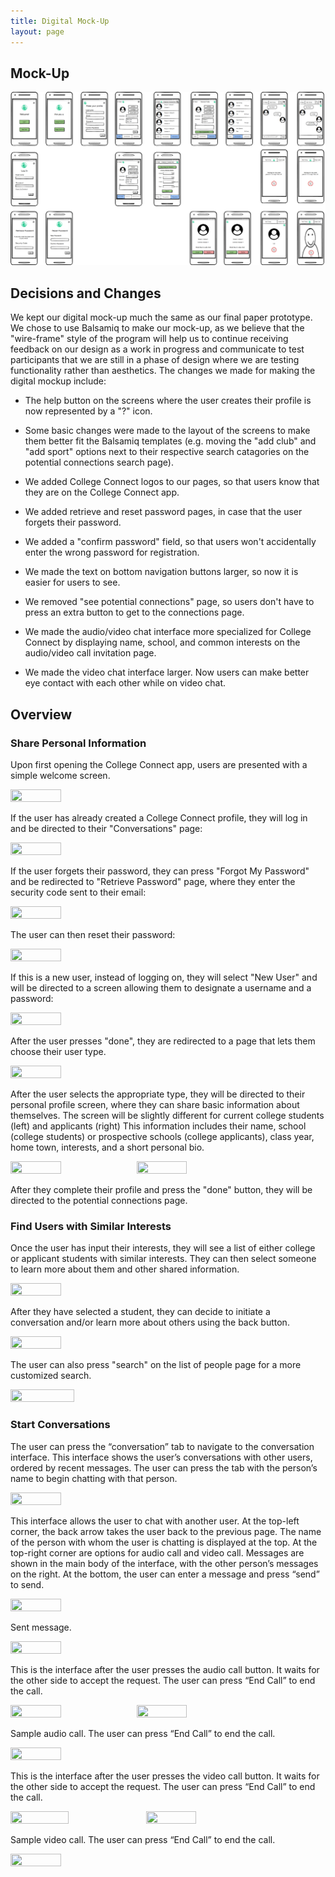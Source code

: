 ```yaml
---
title: Digital Mock-Up
layout: page
---
```


## Mock-Up

![Overview](/mockup_overview.png)

## Decisions and Changes

We kept our digital mock-up much the same as our final paper prototype.  We chose to use Balsamiq to make our mock-up, as we believe that the "wire-frame" style of the program will help us to continue receiving feedback on our design as a work in progress and communicate to test participants that we are still in a phase of design where we are testing functionality rather than aesthetics.  The changes we made for making the digital mockup include:

* The help button on the screens where the user creates their profile is now represented by a "?" icon.  

* Some basic changes were made to the layout of the screens to make them better fit the Balsamiq templates (e.g. moving the "add club" and "add sport" options next to their respective search catagories on the potential connections search page).

* We added College Connect logos to our pages, so that users know that they are on the College Connect app.

* We added retrieve and reset password pages, in case that the user forgets their password.

* We added a "confirm password" field, so that users won't accidentally enter the wrong password for registration.

* We made the text on bottom navigation buttons larger, so now it is easier for users to see.

* We removed "see potential connections" page, so users don't have to press an extra button to get to the connections page.

* We made the audio/video chat interface more specialized for College Connect by displaying name, school, and common interests on the audio/video call invitation page.

* We made the video chat interface larger.  Now users can make better eye contact with each other while on video chat.


## Overview

### Share Personal Information

Upon first opening the College Connect app, users are presented with a simple welcome screen.

<img src="https://raw.githubusercontent.com/dylan-martin/college_connect/master/mockup/New%20Mockup%202.png" width="40%" height="40%"/>

If the user has already created a College Connect profile, they will log in and be directed to their "Conversations" page:

 <img src="https://raw.githubusercontent.com/dylan-martin/college_connect/master/mockup/New%20Mockup%204.png" width="40%" height="40%"/>

If the user forgets their password, they can press "Forgot My Password" and be redirected to "Retrieve Password" page, where they enter the security code sent to their email:

 <img src="https://raw.githubusercontent.com/dylan-martin/college_connect/master/mockup/New%20Mockup%205.png" width="40%" height="40%"/>

The user can then reset their password:

 <img src="https://raw.githubusercontent.com/dylan-martin/college_connect/master/mockup/New%20Mockup%206.png" width="40%" height="40%"/>

If this is a new user, instead of logging on, they will select "New User" and will be directed to a screen allowing them to designate a username and a password: 

<img src="https://raw.githubusercontent.com/dylan-martin/college_connect/master/mockup/New%20Mockup%208.png" width="40%" height="40%"/>

After the user presses "done", they are redirected to a page that lets them choose their user type.

<img src="https://raw.githubusercontent.com/dylan-martin/college_connect/master/mockup/New%20Mockup%207.png" width="40%" height="40%"/>

After the user selects the appropriate type, they will be directed to their personal profile screen, where they can share basic information about themselves.  The screen will be slightly different for current college students (left) and applicants (right)  This information includes their name, school (college students) or prospective schools (college applicants), class year, home town, interests, and a short personal bio.

<img src="https://raw.githubusercontent.com/dylan-martin/college_connect/master/mockup/New%20Mockup%209.png" width="40%" height="40%"/><img src="https://raw.githubusercontent.com/dylan-martin/college_connect/master/mockup/New%20Mockup%2010.png" width="40%" height="40%"/>


After they complete their profile and press the "done" button, they will be directed to the potential connections page.

### Find Users with Similar Interests

Once the user has input their interests, they will see a list of either college or applicant students with similar interests. They can then select someone to learn more about them and other shared information. 

<img src="https://raw.githubusercontent.com/dylan-martin/college_connect/master/mockup/New%20Mockup%2011.png" width="40%" height="40%"/>

After they have selected a student, they can decide to initiate a conversation and/or learn more about others using the back button.

<img src="https://raw.githubusercontent.com/dylan-martin/college_connect/master/mockup/New%20Mockup%2013.png" width="40%" height="40%"/>

The user can also press "search" on the list of people page for a more customized search.  

<img src="https://raw.githubusercontent.com/dylan-martin/college_connect/master/mockup/New%20Mockup%2012.png" width="45%" height="40%"/>


### Start Conversations

The user can press the “conversation” tab to navigate to the conversation interface. This interface shows the user’s conversations with other users, ordered by recent messages. The user can press the tab with the person’s name to begin chatting with that person.

<img src="https://raw.githubusercontent.com/dylan-martin/college_connect/master/mockup/New%20Mockup%2014.png" width="40%" height="40%"/>


This interface allows the user to chat with another user. At the top-left corner, the back arrow takes the user back to the previous page. The name of the person with whom the user is chatting is displayed at the top. At the top-right corner are options for audio call and video call.  Messages are shown in the main body of the interface, with the other person’s messages on the right. At the bottom, the user can enter a message and press “send” to send.

<img src="https://raw.githubusercontent.com/dylan-martin/college_connect/master/mockup/New%20Mockup%2016.png" width="40%" height="40%"/>


Sent message.

<img src="https://raw.githubusercontent.com/dylan-martin/college_connect/master/mockup/New%20Mockup%2017.png" width="40%" height="40%"/>


This is the interface after the user presses the audio call button. It waits for the other side to accept the request. The user can press “End Call” to end the call.

<img src="https://raw.githubusercontent.com/dylan-martin/college_connect/master/mockup/New%20Mockup%2018.png" width="40%" height="40%"/><img src="https://raw.githubusercontent.com/dylan-martin/college_connect/master/mockup/New%20Mockup%2020.png" width="40%" height="40%"/>

Sample audio call. The user can press “End Call” to end the call.

<img src="https://raw.githubusercontent.com/dylan-martin/college_connect/master/mockup/New%20Mockup%2022.png" width="40%" height="40%"/>

This is the interface after the user presses the video call button. It waits for the other side to accept the request. The user can press “End Call” to end the call.

<img src="https://raw.githubusercontent.com/dylan-martin/college_connect/master/mockup/New%20Mockup%2019.png" width="43%" height="70%"/><img src="https://raw.githubusercontent.com/dylan-martin/college_connect/master/mockup/New%20Mockup%2021.png" width="40%" height="40%"/>

Sample video call. The user can press “End Call” to end the call.

<img src="https://raw.githubusercontent.com/dylan-martin/college_connect/master/mockup/New%20Mockup%2023.png" width="40%" height="40%"/>

